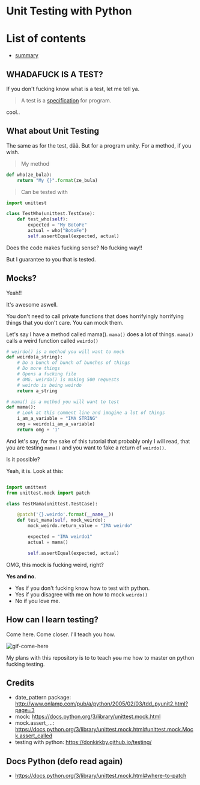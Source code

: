 # Unit Testing with Python

# List of contents
* [summary]


## WHADAFUCK IS A TEST?

If you don't fucking know what is a test, let me tell ya.

> A test is a [specification] for program.

cool..

## What about Unit Testing

The same as for the test, dãã. But for a program unity. For a method, if you wish.

> My method

```` python
def who(ze_bula):
    return "My {}".format(ze_bula)

````

> Can be tested with


```` python
import unittest

class TestWho(unittest.TestCase):
    def test_who(self):
        expected = "My BotoFe"
        actual = who("BotoFe")
        self.assertEqual(expected, actual)

````

Does the code makes fucking sense?
No fucking way!!

But I guarantee to you that is tested.

## Mocks?

Yeah!!

It's awesome aswell.

You don't need to call private functions that does horrifyingly horrifying things that you don't care.
You can mock them.

Let's say I have a method called mama(). `mama()` does a lot of things. `mama()` calls a weird function called `weirdo()`

```` python
# weirdo() is a method you will want to mock
def weirdo(a_string):
    # Do a bunch of bunch of bunches of things
    # Do more things
    # Opens a fucking file
    # OMG. weirdo() is making 500 requests
    # weirdo is being weirdo
    return a_string

# mama() is a method you will want to test
def mama():
    # Look at this comment line and imagine a lot of things
    i_am_a_variable = "IMA STRING"
    omg = weirdo(i_am_a_variable)
    return omg + '1'
````

And let's say, for the sake of this tutorial that probably only I will read, that you are testing `mama()` and you want to fake a return of `weirdo()`.

Is it possible?

Yeah, it is. Look at this:

```` python

import unittest
from unittest.mock import patch

class TestMama(unittest.TestCase):

    @patch('{}.weirdo'.format(__name__))
    def test_mama(self, mock_weirdo):
        mock_weirdo.return_value = "IMA weirdo"

        expected = "IMA weirdo1"
        actual = mama()

        self.assertEqual(expected, actual)

````
OMG, this mock is fucking weird, right?

**Yes and no.**
* Yes if you don't fucking know how to test with python.
* Yes if you disagree with me on how to mock `weirdo()`
* No if you love me.


## How can I learn testing?

Come here. Come closer. I'll teach you how.

![gif-come-here]

My plans with this repository is to to teach ~~you~~ me how to master on python fucking testing.


## Credits
* date_pattern package: http://www.onlamp.com/pub/a/python/2005/02/03/tdd_pyunit2.html?page=3
* mock: https://docs.python.org/3/library/unittest.mock.html
* mock.assert_...: https://docs.python.org/3/library/unittest.mock.html#unittest.mock.Mock.assert_called
* testing with python: https://donkirkby.github.io/testing/


## Docs Python (defo read again)
* https://docs.python.org/3/library/unittest.mock.html#where-to-patch

[specification]: http://langrsoft.com/2006/06/05/are-tests-specs/
[gif-come-here]: https://media.giphy.com/media/3ohA2VpfGovSNE8ESI/giphy.gif

[summary]: ./docs/en/SUMMARY.md
